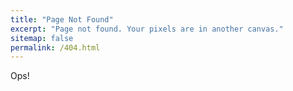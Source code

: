 ```yaml
---
title: "Page Not Found"
excerpt: "Page not found. Your pixels are in another canvas."
sitemap: false
permalink: /404.html
---
```


Ops!
